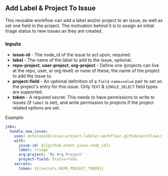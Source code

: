 ## Add Label & Project To Issue

This reusable workflow can add a label and/or project to an issue, as well as set one field in the project. The motivation behind it is to assign an initial triage status to new issues as they are created.

### Inputs
* **issue-id** - The node_id of the issue to act upon, required.
* **label** - The name of the label to add to the issue, optional.
* **repo-project**, **user-project**, **org-project** - Define one (projects can live at the repo, user, or org level) or none of these; the name of the project to add the issue to.
* **project-field** - An optional definition of a `field-name=value` pair to set on the project's entry for this issue. Only `TEXT` & `SINGLE_SELECT` field types are supported.
* **token** - A required secret. This needs to have permissions to write to issues (if `label` is set), and write permission to projects if the project related options are set.

Example:
```yaml
jobs:
  handle_new_issue:
    uses: AntelopeIO/issue-project-labeler-workflow/.github/workflows/issue-project-labeler.yaml@v1
    with:
      issue-id: ${{github.event.issue.node_id}}
      label: triage
      org-project: 'My Org Project'
      project-field: Status=Todo
    secrets:
      token: ${{secrets.REPO_PROJECT_TOKEN}}
```

